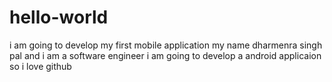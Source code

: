 # hello-world
i am going to develop my first mobile application
my name dharmenra singh pal and i am a software engineer i am going to develop a android applicaion
so i love github
